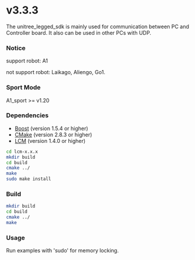 # v3.3.3
The unitree_legged_sdk is mainly used for communication between PC and Controller board.
It also can be used in other PCs with UDP.

### Notice
support robot: A1

not support robot: Laikago, Aliengo, Go1. 

### Sport Mode
A1_sport >= v1.20

### Dependencies
* [Boost](http://www.boost.org) (version 1.5.4 or higher)
* [CMake](http://www.cmake.org) (version 2.8.3 or higher)
* [LCM](https://lcm-proj.github.io) (version 1.4.0 or higher)
```bash
cd lcm-x.x.x
mkdir build
cd build
cmake ../
make
sudo make install
```

### Build
```bash
mkdir build
cd build
cmake ../
make
```

### Usage
Run examples with 'sudo' for memory locking.
